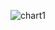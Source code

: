 
![chart1](https://github.com/Aakash2222/python_django_chartvisual_application/assets/82493652/9eca74dd-5982-4d39-877d-4e5322275691)
